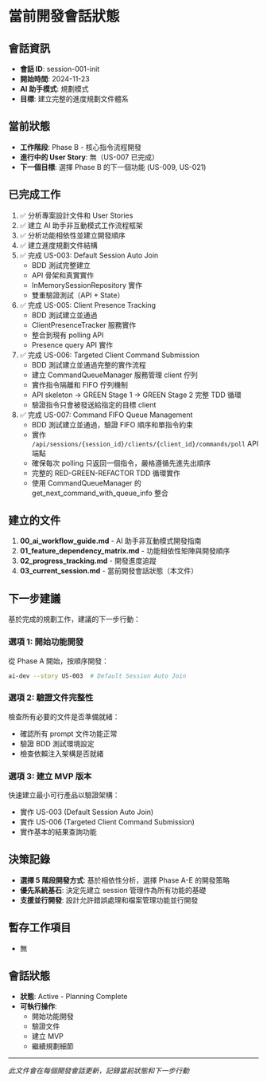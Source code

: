 # 當前開發會話狀態

## 會話資訊
- **會話 ID**: session-001-init
- **開始時間**: 2024-11-23
- **AI 助手模式**: 規劃模式
- **目標**: 建立完整的進度規劃文件體系

## 當前狀態
- **工作階段**: Phase B - 核心指令流程開發
- **進行中的 User Story**: 無（US-007 已完成）
- **下一個目標**: 選擇 Phase B 的下一個功能 (US-009, US-021)

## 已完成工作
1. ✅ 分析專案設計文件和 User Stories
2. ✅ 建立 AI 助手非互動模式工作流程框架
3. ✅ 分析功能相依性並建立開發順序
4. ✅ 建立進度規劃文件結構
5. ✅ 完成 US-003: Default Session Auto Join
   - BDD 測試完整建立
   - API 骨架和真實實作
   - InMemorySessionRepository 實作
   - 雙重驗證測試（API + State）
6. ✅ 完成 US-005: Client Presence Tracking
   - BDD 測試建立並通過
   - ClientPresenceTracker 服務實作
   - 整合到現有 polling API
   - Presence query API 實作
7. ✅ 完成 US-006: Targeted Client Command Submission
   - BDD 測試建立並通過完整的實作流程
   - 建立 CommandQueueManager 服務管理 client 佇列
   - 實作指令隔離和 FIFO 佇列機制
   - API skeleton → GREEN Stage 1 → GREEN Stage 2 完整 TDD 循環
   - 驗證指令只會被發送給指定的目標 client
8. ✅ 完成 US-007: Command FIFO Queue Management
   - BDD 測試建立並通過，驗證 FIFO 順序和單指令約束
   - 實作 `/api/sessions/{session_id}/clients/{client_id}/commands/poll` API 端點
   - 確保每次 polling 只返回一個指令，嚴格遵循先進先出順序
   - 完整的 RED-GREEN-REFACTOR TDD 循環實作
   - 使用 CommandQueueManager 的 get_next_command_with_queue_info 整合

## 建立的文件
1. **00_ai_workflow_guide.md** - AI 助手非互動模式開發指南
2. **01_feature_dependency_matrix.md** - 功能相依性矩陣與開發順序
3. **02_progress_tracking.md** - 開發進度追蹤
4. **03_current_session.md** - 當前開發會話狀態（本文件）

## 下一步建議
基於完成的規劃工作，建議的下一步行動：

### 選項 1: 開始功能開發
從 Phase A 開始，按順序開發：
```bash
ai-dev --story US-003  # Default Session Auto Join
```

### 選項 2: 驗證文件完整性
檢查所有必要的文件是否準備就緒：
- 確認所有 prompt 文件功能正常
- 驗證 BDD 測試環境設定
- 檢查依賴注入架構是否就緒

### 選項 3: 建立 MVP 版本
快速建立最小可行產品以驗證架構：
- 實作 US-003 (Default Session Auto Join)
- 實作 US-006 (Targeted Client Command Submission)
- 實作基本的結果查詢功能

## 決策記錄
- **選擇 5 階段開發方式**: 基於相依性分析，選擇 Phase A-E 的開發策略
- **優先系統基石**: 決定先建立 session 管理作為所有功能的基礎
- **支援並行開發**: 設計允許錯誤處理和檔案管理功能並行開發

## 暫存工作項目
- 無

## 會話狀態
- **狀態**: Active - Planning Complete
- **可執行操作**: 
  - 開始功能開發
  - 驗證文件
  - 建立 MVP
  - 繼續規劃細節

---
*此文件會在每個開發會話更新，記錄當前狀態和下一步行動*